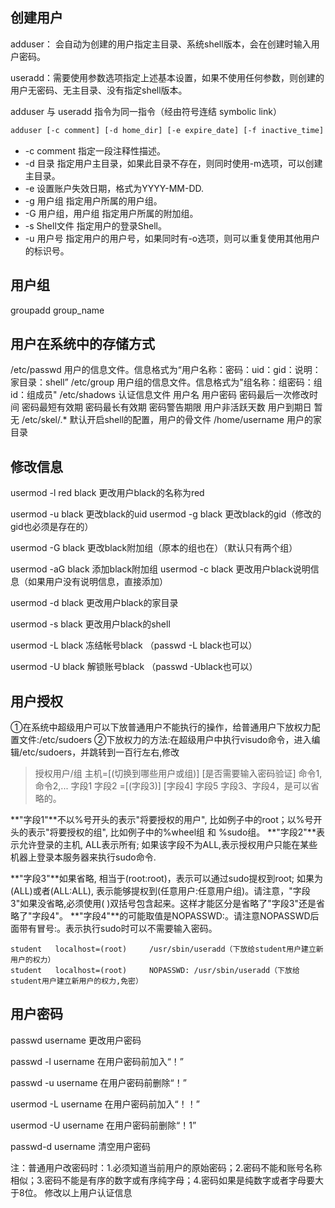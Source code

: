 ## 创建用户

adduser： 会自动为创建的用户指定主目录、系统shell版本，会在创建时输入用户密码。

useradd：需要使用参数选项指定上述基本设置，如果不使用任何参数，则创建的用户无密码、无主目录、没有指定shell版本。

adduser 与 useradd 指令为同一指令（经由符号连结 symbolic link）

```sh
adduser [-c comment] [-d home_dir] [-e expire_date] [-f inactive_time] [-g initial_group] [-G group[,...]] [-m [-k skeleton_dir] | -M] [-p passwd] [-s shell] [-u uid [ -o]] [-n] [-r] loginid
```

- -c comment 指定一段注释性描述。
- -d 目录 指定用户主目录，如果此目录不存在，则同时使用-m选项，可以创建主目录。
- -e 设置账户失效日期，格式为YYYY-MM-DD.
- -g 用户组 指定用户所属的用户组。
- -G 用户组，用户组 指定用户所属的附加组。
- -s Shell文件 指定用户的登录Shell。
- -u 用户号 指定用户的用户号，如果同时有-o选项，则可以重复使用其他用户的标识号。



## 用户组

groupadd group_name

##  **用户在系统中的存储方式**
/etc/passwd 用户的信息文件。信息格式为“用户名称：密码：uid：gid：说明：家目录：shell”
/etc/group 用户组的信息文件。信息格式为"组名称：组密码：组id：组成员"
/etc/shadows 认证信息文件	用户名 用户密码 密码最后一次修改时间 密码最短有效期 密码最长有效期 密码警告期限 用户非活跃天数 用户到期日 暂无
/etc/skel/.* 默认开启shell的配置，用户的骨文件
/home/username 用户的家目录

## 修改信息

usermod -l red black 更改用户black的名称为red

usermod -u black 更改black的uid
usermod -g black 更改black的gid（修改的gid也必须是存在的）

usermod -G black 更改black附加组（原本的组也在）（默认只有两个组）

usermod -aG black 添加black附加组
usermod -c black 更改用户black说明信息（如果用户没有说明信息，直接添加）

usermod -d black 更改用户black的家目录

usermod -s black 更改用户black的shell

usermod -L black 冻结帐号black （passwd -L black也可以）

usermod -U black 解锁账号black （passwd -Ublack也可以）

## **用户授权**
①在系统中超级用户可以下放普通用户不能执行的操作，给普通用户下放权力配置文件:/etc/sudoers
②下放权力的方法:在超级用户中执行visudo命令，进入编辑/etc/sudoers，并跳转到一百行左右,修改

>授权用户/组 主机=[(切换到哪些用户或组)] [是否需要输入密码验证] 命令1,命令2,...
>字段1 字段2 =[(字段3)] [字段4] 字段5
>字段3、字段4，是可以省略的。

**"字段1"**不以%号开头的表示"将要授权的用户", 比如例子中的root；以%号开头的表示"将要授权的组", 比如例子中的%wheel组 和 %sudo组。
**"字段2"**表示允许登录的主机, ALL表示所有; 如果该字段不为ALL,表示授权用户只能在某些机器上登录本服务器来执行sudo命令. 

**"字段3"**如果省略, 相当于(root:root)，表示可以通过sudo提权到root; 如果为(ALL)或者(ALL:ALL), 表示能够提权到(任意用户:任意用户组)。请注意，"字段3"如果没省略,必须使用( )双括号包含起来。这样才能区分是省略了"字段3"还是省略了"字段4"。
**"字段4"**的可能取值是NOPASSWD:。请注意NOPASSWD后面带有冒号:。表示执行sudo时可以不需要输入密码。

```shell
student   localhost=(root)     /usr/sbin/useradd（下放给student用户建立新用户的权力）
student   localhost=(root)     NOPASSWD: /usr/sbin/useradd（下放给student用户建立新用户的权力,免密）
```

## 用户密码

passwd username 更改用户密码

passwd -l username 在用户密码前加入“！”

passwd -u username 在用户密码前删除“！”

usermod -L username 在用户密码前加入“！！”

usermod -U username 在用户密码前删除“！1”

passwd-d username 清空用户密码

注：普通用户改密码时：1.必须知道当前用户的原始密码；2.密码不能和账号名称相似；3.密码不能是有序的数字或有序纯字母；4.密码如果是纯数字或者字母要大于8位。
修改以上用户认证信息